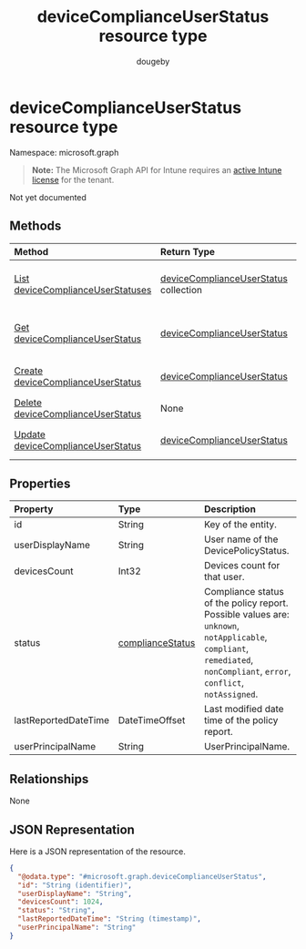 ﻿---
title: "deviceComplianceUserStatus resource type"
description: "Not yet documented"
author: "dougeby"
localization_priority: Normal
ms.prod: "intune"
doc_type: resourcePageType
---

# deviceComplianceUserStatus resource type

Namespace: microsoft.graph

> **Note:** The Microsoft Graph API for Intune requires an [active Intune license](https://go.microsoft.com/fwlink/?linkid=839381) for the tenant.

Not yet documented

## Methods

| Method                                                                                               | Return Type                                                                                             | Description                                                                                                                                    |
| :--------------------------------------------------------------------------------------------------- | :------------------------------------------------------------------------------------------------------ | :--------------------------------------------------------------------------------------------------------------------------------------------- |
| [List deviceComplianceUserStatuses](../api/intune-deviceconfig-devicecomplianceuserstatus-list.md)   | [deviceComplianceUserStatus](../resources/intune-deviceconfig-devicecomplianceuserstatus.md) collection | List properties and relationships of the [deviceComplianceUserStatus](../resources/intune-deviceconfig-devicecomplianceuserstatus.md) objects. |
| [Get deviceComplianceUserStatus](../api/intune-deviceconfig-devicecomplianceuserstatus-get.md)       | [deviceComplianceUserStatus](../resources/intune-deviceconfig-devicecomplianceuserstatus.md)            | Read properties and relationships of the [deviceComplianceUserStatus](../resources/intune-deviceconfig-devicecomplianceuserstatus.md) object.  |
| [Create deviceComplianceUserStatus](../api/intune-deviceconfig-devicecomplianceuserstatus-create.md) | [deviceComplianceUserStatus](../resources/intune-deviceconfig-devicecomplianceuserstatus.md)            | Create a new [deviceComplianceUserStatus](../resources/intune-deviceconfig-devicecomplianceuserstatus.md) object.                              |
| [Delete deviceComplianceUserStatus](../api/intune-deviceconfig-devicecomplianceuserstatus-delete.md) | None                                                                                                    | Deletes a [deviceComplianceUserStatus](../resources/intune-deviceconfig-devicecomplianceuserstatus.md).                                        |
| [Update deviceComplianceUserStatus](../api/intune-deviceconfig-devicecomplianceuserstatus-update.md) | [deviceComplianceUserStatus](../resources/intune-deviceconfig-devicecomplianceuserstatus.md)            | Update the properties of a [deviceComplianceUserStatus](../resources/intune-deviceconfig-devicecomplianceuserstatus.md) object.                |

## Properties

| Property             | Type                                                               | Description                                                                                                                                                             |
| :------------------- | :----------------------------------------------------------------- | :---------------------------------------------------------------------------------------------------------------------------------------------------------------------- |
| id                   | String                                                             | Key of the entity.                                                                                                                                                      |
| userDisplayName      | String                                                             | User name of the DevicePolicyStatus.                                                                                                                                    |
| devicesCount         | Int32                                                              | Devices count for that user.                                                                                                                                            |
| status               | [complianceStatus](../resources/intune-shared-compliancestatus.md) | Compliance status of the policy report. Possible values are: `unknown`, `notApplicable`, `compliant`, `remediated`, `nonCompliant`, `error`, `conflict`, `notAssigned`. |
| lastReportedDateTime | DateTimeOffset                                                     | Last modified date time of the policy report.                                                                                                                           |
| userPrincipalName    | String                                                             | UserPrincipalName.                                                                                                                                                      |

## Relationships

None

## JSON Representation

Here is a JSON representation of the resource.

<!-- {
  "blockType": "resource",
  "keyProperty": "id",
  "@odata.type": "microsoft.graph.deviceComplianceUserStatus"
}
-->

```json
{
  "@odata.type": "#microsoft.graph.deviceComplianceUserStatus",
  "id": "String (identifier)",
  "userDisplayName": "String",
  "devicesCount": 1024,
  "status": "String",
  "lastReportedDateTime": "String (timestamp)",
  "userPrincipalName": "String"
}
```

